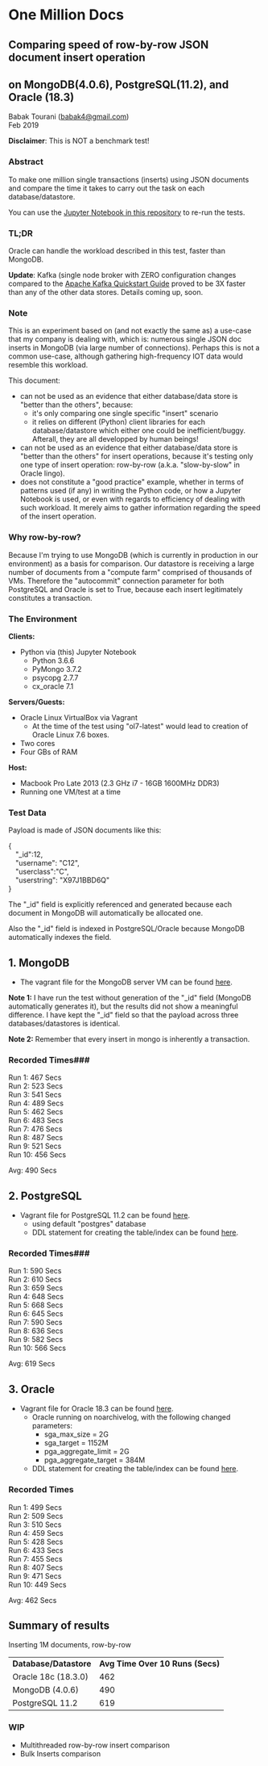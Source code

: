 # One Million Docs
## Comparing speed of row-by-row JSON document insert operation 
## on MongoDB(4.0.6), PostgreSQL(11.2), and Oracle (18.3)

Babak Tourani (babak4@gmail.com)<br/>
Feb 2019

**Disclaimer**: This is NOT a benchmark test! 

### Abstract ###
To make one million single transactions (inserts) using JSON documents and compare the time it takes to carry out the task on each database/datastore.

You can use the <a href="https://github.com/babak4/OneMillionDocs/blob/master/OneMillionDocs.ipynb">Jupyter Notebook in this repository</a> to re-run the tests.

### TL;DR ###
Oracle can handle the workload described in this test, faster than MongoDB.

**Update**: Kafka (single node broker with ZERO configuration changes compared to the <a href="https://kafka.apache.org/quickstart">Apache Kafka Quickstart Guide</a> proved to be 3X faster than any of the other data stores. Details coming up, soon.

### Note ###
This is an experiment based on (and not exactly the same as) a use-case that my company is dealing with, which is: numerous single JSON doc inserts in MongoDB (via large number of connections). Perhaps this is not a common use-case, although gathering high-frequency IOT data would resemble this workload.

This document:
* can not be used as an evidence that either database/data store is "better than the others", because:
    - it's only comparing one single specific "insert" scenario
    - it relies on different (Python) client libraries for each database/datastore which either one could be inefficient/buggy. Afterall, they are all developped by human beings!
* can not be used as an evidence that either database/data store is "better than the others" for insert operations, because it's testing only one type of insert operation: row-by-row (a.k.a. "slow-by-slow" in Oracle lingo).
* does not constitute a "good practice" example, whether in terms of patterns used (if any) in writing the Python code, or how a Jupyter Notebook is used, or even with regards to efficiency of dealing with such workload. It merely aims to gather information regarding the speed of the insert operation.

### Why row-by-row? ###
Because I'm trying to use MongoDB (which is currently in production in our environment) as a basis for comparison. Our datastore is receiving a large number of documents from a "compute farm" comprised of thousands of VMs. Therefore the "autocommit" connection parameter for both PostgreSQL and Oracle is set to True, because each insert legitimately constitutes a transaction.

### The Environment ###
**Clients:**
* Python via (this) Jupyter Notebook
    * Python 3.6.6
    * PyMongo 3.7.2
    * psycopg 2.7.7
    * cx_oracle 7.1
    
**Servers/Guests:**
* Oracle Linux VirtualBox via Vagrant
    * At the time of the test using "ol7-latest" would lead to creation of Oracle Linux 7.6 boxes.
* Two cores
* Four GBs of RAM

**Host:**
* Macbook Pro Late 2013 (2.3 GHz i7 - 16GB 1600MHz DDR3)
* Running one VM/test at a time

### Test Data ##
Payload is made of JSON documents like this:

{<br/>
    &emsp;"_id":12,<br/>
    &emsp;"username": "C12",<br/>
    &emsp;"userclass":"C",<br/>
    &emsp;"userstring": "X97J1BBD6Q"<br/>
}

The "_id" field is explicitly referenced and generated because each document in MongoDB will automatically be allocated one.

Also the "_id" field is indexed in PostgreSQL/Oracle because MongoDB automatically indexes the field.

## 1. MongoDB ##
* The vagrant file for the MongoDB server VM can be found <a href="https://github.com/babak4/OneMillionDocs/blob/master/vagrant_boxes/mongoDB/Vagrantfile">here</a>.

**Note 1:** I have run the test without generation of the "_id" field (MongoDB automatically generates it), but the results did not show a meaningful difference. I have kept the "_id" field so that the payload across three databases/datastores is identical.

**Note 2:** Remember that every insert in mongo is inherently a transaction.

### Recorded Times###
Run 1: 467 Secs<br/>
Run 2: 523 Secs<br/>
Run 3: 541 Secs<br/>
Run 4: 489 Secs<br/>
Run 5: 462 Secs<br/>
Run 6: 483 Secs<br/>
Run 7: 476 Secs<br/>
Run 8: 487 Secs<br/>
Run 9: 521 Secs<br/>
Run 10: 456 Secs<br/>

Avg: 490 Secs

## 2. PostgreSQL ##
* Vagrant file for PostgreSQL 11.2 can be found <a href="https://github.com/babak4/OneMillionDocs/blob/master/vagrant_boxes/PostgreSQL/Vagrantfile">here</a>.
    * using default "postgres" database
    * DDL statement for creating the table/index can be found <a href="https://github.com/babak4/OneMillionDocs/blob/master/vagrant_boxes/PostgreSQL/scripts/DDL.sql">here</a>.

### Recorded Times###
Run 1: 590 Secs<br/>
Run 2: 610 Secs<br/>
Run 3: 659 Secs<br/>
Run 4: 648 Secs<br/>
Run 5: 668 Secs<br/>
Run 6: 645 Secs<br/>
Run 7: 590 Secs<br/>
Run 8: 636 Secs<br/>
Run 9: 582 Secs<br/>
Run 10: 566 Secs<br/>

Avg: 619 Secs

## 3. Oracle ##
* Vagrant file for Oracle 18.3 can be found <a href="https://github.com/oracle/vagrant-boxes/tree/master/OracleDatabase/18.3.0">here</a>.
    * Oracle running on noarchivelog, with the following changed parameters:
        * sga_max_size = 2G
        * sga_target = 1152M
        * pga_aggregate_limit = 2G
        * pga_aggregate_target = 384M
    * DDL statement for creating the table/index can be found <a href="https://github.com/babak4/OneMillionDocs/blob/master/vagrant_boxes/Oracle/DDL.sql">here</a>.

### Recorded Times ###
Run 1: 499 Secs<br/>
Run 2: 509 Secs<br/>
Run 3: 510 Secs<br/>
Run 4: 459 Secs<br/>
Run 5: 428 Secs<br/>
Run 6: 433 Secs<br/>
Run 7: 455 Secs<br/>
Run 8: 407 Secs<br/>
Run 9: 471 Secs<br/>
Run 10: 449 Secs<br/>

Avg: 462 Secs

## Summary of results ##

Inserting 1M documents, row-by-row

<table>
    <tr>
        <td><b>Database/Datastore</b></td><td><b>Avg Time Over 10 Runs (Secs)</b></td>
    </tr>
    <tr>
        <td>Oracle 18c (18.3.0)</td><td>462</td>
    </tr>
    <tr>
        <td>MongoDB (4.0.6)</td><td>490</td>
    </tr>
    <tr>
        <td>PostgreSQL 11.2</td><td>619</td>
    </tr>
</table>

### WIP ###
* Multithreaded row-by-row insert comparison
* Bulk Inserts comparison